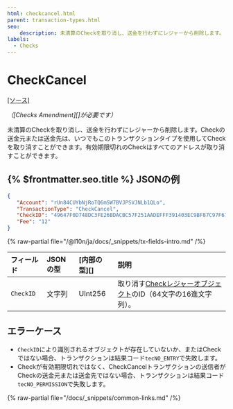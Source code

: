 ```yaml
---
html: checkcancel.html
parent: transaction-types.html
seo:
    description: 未清算のCheckを取り消し、送金を行わずにレジャーから削除します。
labels:
  - Checks
---
```

# CheckCancel
[[ソース]](https://github.com/XRPLF/rippled/blob/1e01cd34f7a216092ed779f291b43324c167167a/src/xrpld/app/tx/detail/CancelCheck.cpp "Source")

_（[Checks Amendment][]が必要です）_

未清算のCheckを取り消し、送金を行わずにレジャーから削除します。Checkの送金元または送金先は、いつでもこのトランザクションタイプを使用してCheckを取り消すことができます。有効期限切れのCheckはすべてのアドレスが取り消すことができます。

## {% $frontmatter.seo.title %} JSONの例

```json
{
   "Account": "rUn84CUYbNjRoTQ6mSW7BVJPSVJNLb1QLo",
   "TransactionType": "CheckCancel",
   "CheckID": "49647F0D748DC3FE26BDACBC57F251AADEFFF391403EC9BF87C97F67E9977FB0",
   "Fee": "12"
}
```

{% raw-partial file="/@l10n/ja/docs/_snippets/tx-fields-intro.md" /%}
<!--{# fix md highlighting_ #}-->

| フィールド       | JSONの型 | [内部の型][] | 説明                    |
|:------------|:----------|:------------------|:-------------------------------|
| `CheckID`   | 文字列    | UInt256           | 取り消す[Checkレジャーオブジェクト](../../ledger-data/ledger-entry-types/check.md)のID（64文字の16進文字列）。 |

## エラーケース

- `CheckID`により識別されるオブジェクトが存在していないか、またはCheckではない場合、トランザクションは結果コード`tecNO_ENTRY`で失敗します。
- Checkが有効期限切れではなく、CheckCancelトランザクションの送信者がCheckの送金元または送金先ではない場合、トランザクションは結果コード`tecNO_PERMISSION`で失敗します。

{% raw-partial file="/docs/_snippets/common-links.md" /%}
